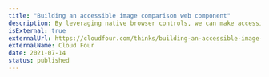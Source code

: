 ```yaml
---
title: "Building an accessible image comparison web component"
description: By leveraging native browser controls, we can make accessible and high-performing components with just a dash of JavaScript.
isExternal: true
externalUrl: https://cloudfour.com/thinks/building-an-accessible-image-comparison-web-component/
externalName: Cloud Four
date: 2021-07-14
status: published
---
```


